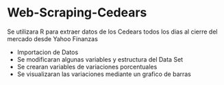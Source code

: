 # Web-Scraping-Cedears

Se utilizara R para extraer datos de los Cedears todos los dias al cierre del mercado desde Yahoo Finanzas

- Importacion de Datos
- Se modificaran algunas variables y estructura del Data Set
- Se crearan variables de variaciones porcentuales
- Se visualizaran las variaciones mediante un grafico de barras

